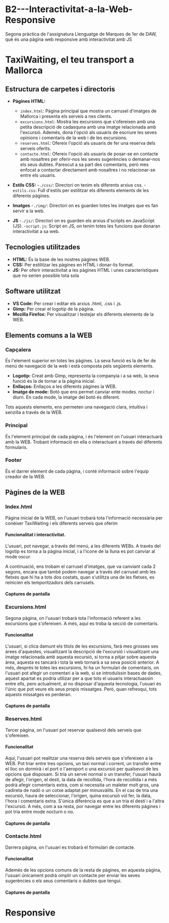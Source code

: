 # B2---Interactivitat-a-la-Web-Responsive
Segona pràctica de l'assignatura Llenguatge de Marques de 1er de DAW, què és una pàgina web responsive amb interactivitat amb JS

# TaxiWaiting, el teu transport a Mallorca 
## Estructura de carpetes i directoris


- **Pàgines HTML:**
  - `index.html`: Pàgina principal que mostra un carrusel d'imatges de Mallorca i presenta els serveis a nes clients.
  - `excursions.html`: Mostra les excursions que s'ofereixen amb una petita descripció de cadasquna amb una imatge relacionada amb l'excursió. Ademés, dona l'opció als usuaris de escriure les seves opinions i comentaris de la web i de les excursions.
  - `reserves.html`: Ofereix l'opció als usuaris de fer una reserva dels serveis oferits.
  - `contacte.html`: Ofereix l'opció als usuaris de posar-se en contacte amb nosaltres per oferir-nos les seves sugerències o demanar-nos els seus dubtes. Parescut a sa part des comentaris, però mes enfocat a contactar directament amb nosaltres i no relacionar-se entre els usuaris.
 
- **Estils CSS:**
  -`./css/`: Directori on tenim els diferents arxius css.
  -`estils.css`: Full d'estils per estilitzar els diferents elements de les diferents pàgines.
- **Imatges**
  -`./img/`: Directori on es guarden totes les imatges que es fan servir a la web.
- **JS**
  -`./js/`: Directori on es guarden els arxius d'scripts en JavaScript (JS).
  -`script.js`: Script en JS, on tenim totes les funcions que donaran interactivitat a sa web.

## Tecnologies utilitzades

- **HTML:** És la base de les nostres pàgines WEB.
- **CSS:** Per estilitzar les pàgines en HTML i donar-lis format.
- **JS:** Per oferir interactivitat a les pàgines HTML i unes característiques que no serien possible tota sola

## Software utilitzat

- **VS Code:** Per crear i editar els arxius .html, .css i .js.
- **Gimp:** Per crear el logotip de la pàgina.
- **Mozilla Firefox:** Per visualitzar i testejar els diferents elements de la WEB.

## Elements comuns a la WEB

### Capçalera

És l'element superior en totes les pàgines. La seva funció es la de fer de menú de navegació de la web i està composta pels següents elements.

- **Logotip:** Creat amb Gimp, representa la companyia i a sa web, la seva funció és la de tornar a la pàgina inicial.
- **Enllaços:** Enllaços a les diferents pàgines la WEB.
- **Imatge de mode:** Botó que ens permet canviar ente modes. noctur i diurn. En cada mode, la imatge del botó és diferent.

Tots aquests elements, ens permeten una navegació clara, intuitiva i senzilla a través de la WEB.

### Principal

És l'element principal de cada pàgina, i és l'element on l'usuari interactuarà amb la WEB. Trobant informació en ella o interactuant a través del diferents formularis.

### Footer

És el darrer element de cada pàgina, i conté informació sobre l'equip creador de la WEB.

## Pàgines de la WEB

### Index.html

Pàgina inicial de la WEB, on l'usuari trobarà tota l'informació necessària per conèixer TaxiWaiting i els diferents serveis que oferim

#### Funcionalitat i interactivitat.

L'usuari, pot navegar, a través del menú, a les diferents WEBs. A travès del logotip es torna a la pàgina inicial, i a l'icone de la lluna es pot canviar al mode oscur.

A continuació, ens trobam el carrusel d'imatges, que va canviant cada 2 segons, encara que també podem navegar a través del carrusel amb les fletxes que hi ha a tots dos costats, quan s'utilitza una de les fletxes, es reinicien els temporitzadors dels carrusels.

#### Captures de pantalla


### Excursions.html

Segona pàgina, on l'usuari trobarà tota l'informació referent a les excursions que s'ofereixen. A més, aquí es troba la secció de comentaris.

#### Funcionalitat

L'usuari, si clica damunt els títols de les excursions, farà mes grosses ses àrees d'aquestes, visualitzant la descripció de l'excursió i visualitzant una imatge relacionada amb aquesta excursió, si torna a pitjar sobre aquesta àrea, aquesta es tancarà i tota la web tornarà a sa seva posició anterior. 
A més, després te totes les excursions, hi ha un formulari de comentaris, on l'usuari pot afegir un comentari a la web, si se introduïssin bases de dades, aquest apartat es podria utilizar per a que tots el usuaris interactuassin entre ells, pero actualment, al no disposar d'aquesta tecnologia, l'usuari és l'únic que pot veure els seus propis missatges. Però, quan refresqui, tots aquests missatges es perderan.

#### Captures de pantalla


### Reserves.html

Tercer pàgina, on l'usuari pot reservar qualsevol dels serveis que s'ofereixen.

#### Funcionalitat

Aquí, l'usuari pot realitzar una reserva dels serveis que s'ofereixen a la WEB. Pot triar entre tres opcions, un taxi normal i corrent, un transfer entre el lloc on dormirà i el port o l'aeroport o una excursió per qualsevol de les opcions que disposam. Si tria un servei normal o un transfer, l'usuari haurà de afegir, l'origen, el destí, la data de recollida, l'hora de recollida i a més podrà afegir comentaris extra, com si necessita un maleter molt gros, una cadireta de nadó o un cotxe adaptat per minusvàlits. En el cas de tria una excursió, haura de seleccionar, l'origen, quina excursió vol fer, la data, l'hora i comentaris extra. S'única diferència es que a un tria el destí i a l'altra l'excursió. A més, com a sa resta, por navegar entre les diferents pàgines i pot tria entre mode nocturn o no.

#### Captures de pantalla


### Contacte.html

Darrera pàgina, on l'usuari es trobarà el formulari de contacte.

#### Funcionalitat

 Ademés de les opcions comuns de la resta de pàgines, en aquesta pàgina, l'usuari únicament podrà omplir un contacte per enviar les seves sugerències o els seus comentaris o dubtes que tengui.

#### Captures de pantalla


# Responsive

